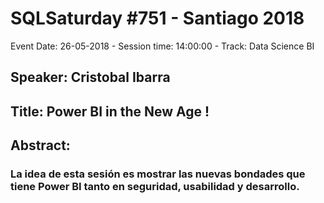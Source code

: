 # SQLSaturday #751 - Santiago 2018
Event Date: 26-05-2018 - Session time: 14:00:00 - Track: Data Science  BI
## Speaker: Cristobal Ibarra
## Title: Power BI in the New Age !
## Abstract:
### La idea de esta sesión es mostrar las nuevas bondades que tiene Power BI tanto en seguridad, usabilidad y desarrollo.
